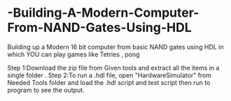 # -Building-A-Modern-Computer-From-NAND-Gates-Using-HDL
Building up a Modern 16 bit computer from basic NAND gates using  HDL in which YOU can play games like Tetries , pong 

Step 1:Download the zip file from Given tools and extract all the items in a single folder .
Step 2:To run a .hdl file, open "HardwareSimulator" from Needed Tools folder and load the .hdl script and test script then run to program 
       to see the output.
